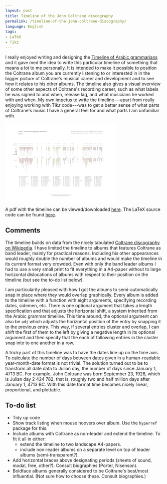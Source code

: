 ```yaml
---
layout: post
title: Timeline of the John Coltrane discography
permalink: /timeline-of-the-john-coltrane-discography/
language: English
tags:
- LaTeX
- Tikz
---
```




I really enjoyed writing and designing the [Timeline of Arabic grammarians](/timeline-of-arab-grammarians/) and it gave med the idea to write this particular timeline of something that means a lot to me personally. It is intended to make it possible to position the Coltrane album you are currently listening to or interested in in the bigger picture of Coltrane's musical career and development and to see how it relates to his other albums. The timeline also gives a visual overview of some other aspects of Coltrane's recording career, such as what labels he was signed to and when, release lag, and what musicians he worked with and when. My own impetus to write the timeline---apart from really enjoying working with Tik*z* code---was to get a better sense of what parts of Coltrane's music I have a general feel for and what parts I am unfamiliar with.

[![thumbnail](/images/coltrane-timeline.thumbnail.png)](/images/coltrane-timeline.pdf)

A pdf with the timeline can be viewed/downloaded [here](/images/coltran-timeline.pdf). The LaTeX source code can be found [here](https://github.com/andreasmhallberg/Coltrane-doscography-timeline/blob/master/coltrane-timeline.tex). 

## Comments
The timeline builds on data from the nicely tabulated [Coltrane discography on Wikipedia](https://en.wikipedia.org/wiki/John_Coltrane_discography). I have limited the timeline to albums that features Coltrane as band leader, mainly for practical reasons. Including his other appearances would roughly double the number of albums and would make the timeline in its current format very crowded. Even with only the band leader albums I had to use a very small print to fit everything in a A4-paper without to large horizontal dislocations of albums with respect to their position on the timeline (but see the to-do list below).

I am particularity pleased with how I got the albums to semi-automatically snap in place where they would overlap graphically. Every album is added to the timeline with a function with eight arguments, specifying recording dates, sidemen, etc. There is one optional argument that takes a length specification and that adjusts the horizontal shift, a system inherited from the Arabic grammar timeline. This time around, the optional argument can also be `adj` which adjusts the horizontal position of the entry by snapping it to the previous entry. This way, if several entries cluster and overlap, I can shift the first of them to the left by giving a negative length in its optional argument and then specify that the each of following entries in the cluster snap into to one another in a row.

A tricky part of this timeline was to have the dates line up on the time axis. To calculate the number of days between dates given in a human-readable year-month-date format is not trivial. The solution turned out to be to transform all date data to Julian day, the number of days since January 1, 4713&nbsp;BC. For example, John Coltrane was born September&nbsp;23, 1926, which is Julian day 2&nbsp;424&nbsp;782, that is, roughly two and half million days after January 1, 4713&nbsp;BC. With this date format time becomes nicely linear, proportional, and plottable.



## To-do list

- Tidy up code
- Show track listing when mouse hoovers over album. Use the `hyperref` package for this.
- Include albums with Coltrane as non-leader and extend the timeline. To fit it all in either:
    - extend the timeline to two landscape A4-papers.
    - include non-leader albums on a separate level on top of leader albums (semi-transparent?).
- Add horizontal braces above designating periods (sheets of sound, modal, free, other?). Consult biographies (Porter, Nisenson).
- Boldface albums generally considered to be Coltrane's best/most influential. (Not sure how to choose these. Consult biographies.)
